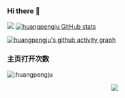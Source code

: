 ### Hi there 👋

![](https://img.shields.io/badge/%E5%85%AC%E5%8F%B8-VCOM-brightgreen)
[![huangpengju GitHub stats](https://github-readme-stats.vercel.app/api?username=huangpengju)](https://github.com/anuraghazra/github-readme-stats)

 [![huangpengju's github activity graph](github-readme-activity-graph.cyclic.app/graph?username=huangpengju&theme=dracula)](https://github.com/ashutosh00710/github-readme-activity-graph)



### 主页打开次数
![:huangpengju](https://count.getloli.com/get/@:huangpengju)


<div align="center"> <img src="https://github-readme-streak-stats.herokuapp.com/?user=Augenstern-creator&theme=dark)](https://git.io/streak-stats"> </div>
